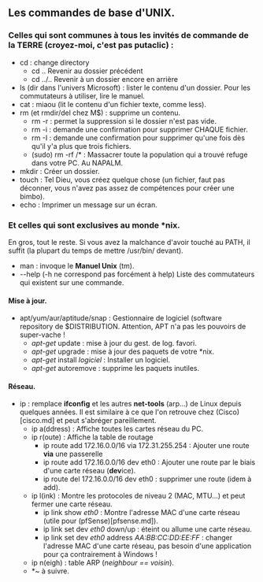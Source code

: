 ## Les commandes de base d'UNIX.
### Celles qui sont communes à tous les invités de commande de la TERRE (croyez-moi, c'est pas putaclic) : 
* cd : change directory
  * cd .. Revenir au dossier précédent
  * cd ../.. Revenir à un dossier encore en arrière
* ls (dir dans l'univers Microsoft) : lister le contenu d'un dossier. Pour les commutateurs à utiliser, lire le manuel.
* cat : miaou (lit le contenu d'un fichier texte, comme less).
* rm (et rmdir/del chez M$) : supprime un contenu.
  * rm -r : permet la suppression si le dossier n'est pas vide.
  * rm -i : demande une confirmation pour supprimer CHAQUE fichier.
  * rm -I : demande une confirmation pour supprimer qu'une fois dès qu'il y'a plus que trois fichiers.
  * (sudo) rm -rf /\* : Massacrer toute la population qui a trouvé refuge dans votre PC. Au NAPALM.
* mkdir : Créer un dossier.
* touch : Tel Dieu, vous créez quelque chose (un fichier, faut pas déconner, vous n'avez pas assez de compétences pour créer une bimbo).
* echo : Imprimer un message sur un écran. 

### Et celles qui sont exclusives au monde \*nix. 
En gros, tout le reste. Si vous avez la malchance d'avoir touché au PATH, il suffit (la plupart du temps de mettre /usr/bin/ devant).

* man : invoque le **Manuel Unix** (tm).
* --help (-h ne correspond pas forcément à help) Liste des commutateurs qui existent sur une commande.
#### Mise à jour.
* apt/yum/aur/aptitude/snap : Gestionnaire de logiciel (software repository de $DISTRIBUTION. Attention, APT n'a pas les pouvoirs de super-vache !
  * *apt-get* update : mise à jour du gest. de log. favori.
  * *apt-get* upgrade : mise à jour des paquets de votre \*nix.
  * *apt-get* install *logiciel* : Installer un logiciel.
  * *apt-get* autoremove : supprime les paquets inutiles.
#### Réseau.
* ip : remplace **ifconfig** et les autres **net-tools** (arp...) de Linux depuis quelques années. Il est similaire à ce que l'on retrouve chez (Cisco)[cisco.md] et peut s'abréger pareillement. 
	* ip a(ddress) : Affiche toutes les cartes réseau du PC.
	* ip r(oute) : Affiche la table de routage
		* ip route add 172.16.0.0/16 via 172.31.255.254 : Ajouter une route **via** une passerelle
		* ip route add 172.16.0.0/16 dev eth0 : Ajouter une route par le biais d'une carte réseau (**dev**ice).
		* ip route del 172.16.0.0/16 dev eth0 : supprimer une route (idem à add).
	* ip l(ink) : Montre les protocoles de niveau 2 (MAC, MTU...) et peut fermer une carte réseau.
		* ip link show *eth0* : Montre l'adresse MAC d'une carte réseau (utile pour (pfSense)[pfsense.md]).
		* ip link set dev *eth0* down/up : éteint ou allume une carte réseau.
		* ip link set dev *eth0* address *AA:BB:CC:DD:EE:FF* : changer l'adresse MAC d'une carte réseau, pas besoin d'une application pour ça contrairement à Windows ! 
	* ip n(eigh) : table ARP (*neighbour == voisin*).
	* *~ à suivre.
	
